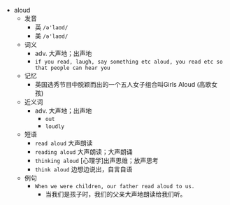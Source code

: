 - aloud
  - 发音
    - 英 `/ə'laʊd/`
    - 美 `/ə'laʊd/`
  - 词义
    - adv. 大声地；出声地
    - `if you read, laugh, say something etc aloud, you read etc so that people can hear you`
  - 记忆
    - 英国选秀节目中脱颖而出的一个五人女子组合叫Girls Aloud (高歌女孩)
  - 近义词
    - adv. 大声地；出声地
      - `out`
      - `loudly`
  - 短语
    - `read aloud` 大声朗读 
    - `reading aloud` 大声朗读；大声朗诵 
    - `thinking aloud` [心理学]出声思维；放声思考 
    - `think aloud` 边想边说出，自言自语 
  - 例句
    - `When we were children, our father read aloud to us.`
      - 当我们是孩子时，我们的父亲大声地朗读给我们听。

